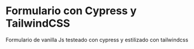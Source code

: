 # Formulario con Cypress y TailwindCSS
 Formulario de vanilla Js testeado con cypress y estilizado con tailwindcss
